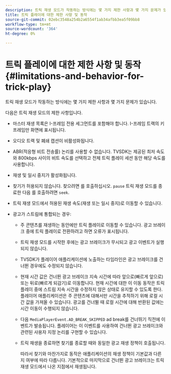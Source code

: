 ```yaml
---
description: 트릭 재생 모드가 작동하는 방식에는 몇 가지 제한 사항과 몇 가지 문제가 있습니다.
title: 트릭 플레이에 대한 제한 사항 및 동작
source-git-commit: 02ebc3548a254b2a6554f1ab34afbb3ea5f09bb8
workflow-type: tm+mt
source-wordcount: '364'
ht-degree: 0%

---
```


# 트릭 플레이에 대한 제한 사항 및 동작{#limitations-and-behavior-for-trick-play}

트릭 재생 모드가 작동하는 방식에는 몇 가지 제한 사항과 몇 가지 문제가 있습니다.

<!--<a id="section_8B88E281A0FA4661B4C2C70A0ABED57C"></a>-->

다음은 트릭 재생 모드의 제한 사항입니다.

* 마스터 재생 목록은 I-프레임 전용 세그먼트를 포함해야 합니다. I-프레임 트랙의 키 프레임만 화면에 표시됩니다.
* 오디오 트랙 및 폐쇄 캡션이 비활성화됩니다.
* ABR(적응형 비트 전송률) 논리를 사용할 수 없습니다. TVSDK는 제공된 최저 속도와 800kbps 사이의 비트 속도를 선택하고 전체 트릭 플레이 세션 동안 해당 속도를 사용합니다.
* 재생 및 일시 중지가 활성화됩니다.
* 찾기가 허용되지 않습니다. 찾으려면 를 호출하십시오. `pause` 트릭 재생 모드를 종료한 다음 를 호출하려면 `seek`.

* 트릭 재생 모드에서 허용된 재생 속도(재생 또는 일시 중지)로 이동할 수 있습니다.
* 광고가 스트림에 통합되는 경우:

   * 주 콘텐츠를 재생하는 동안에만 트릭 플레이로 이동할 수 있습니다. 광고 브레이크 중에 트릭 플레이로 전환하려고 하면 오류가 표시됩니다.
   * 트릭 재생 모드를 시작한 후에는 광고 브레이크가 무시되고 광고 이벤트가 실행되지 않습니다.
   * TVSDK가 플레이어 애플리케이션에 노출하는 타임라인은 광고 브레이크를 건너뛴 경우에도 수정되지 않습니다.
   * 현재 시간 값은 건너뛴 광고 브레이크 지속 시간에 따라 앞으로(빠르게 앞으로) 또는 뒤로(빠르게 되감기)로 이동합니다. 현재 시간에 대한 이 이동 동작은 트릭 플레이 중에 스트림 지속 시간을 수정하지 않은 상태로 유지할 수 있도록 한다. 플레이어 애플리케이션은 주 콘텐츠에 대해서만 시간을 추적하기 위해 로컬 시간 값을 가져올 수 있습니다. 광고를 건너뛸 때 로컬 시간에 대해 반환된 값에는 시간 이동이 수행되지 않습니다.
   * 다음 `MediaPlayerEvent.AD_BREAK_SKIPPED` ad break를 건너뛰기 직전에 이벤트가 발송됩니다. 플레이어는 이 이벤트를 사용하여 건너뛴 광고 브레이크와 관련된 사용자 지정 논리를 구현할 수 있습니다.
   * 트릭 재생을 종료하면 찾기를 종료할 때와 동일한 광고 재생 정책이 호출됩니다.

     따라서 찾기와 마찬가지로 동작은 애플리케이션의 재생 정책이 기본값과 다른지 여부에 따라 다릅니다. 기본적으로 마지막으로 건너뛴 광고 브레이크는 트릭 재생 모드에서 나온 지점에서 재생됩니다.
